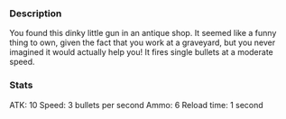 ### Description
You found this dinky little gun in an antique shop. It seemed like a funny thing to own, given the fact that you work at a graveyard, but you never imagined it would actually help you!
It fires single bullets at a moderate speed.

### Stats
ATK: 10
Speed: 3 bullets per second
Ammo: 6
Reload time: 1 second